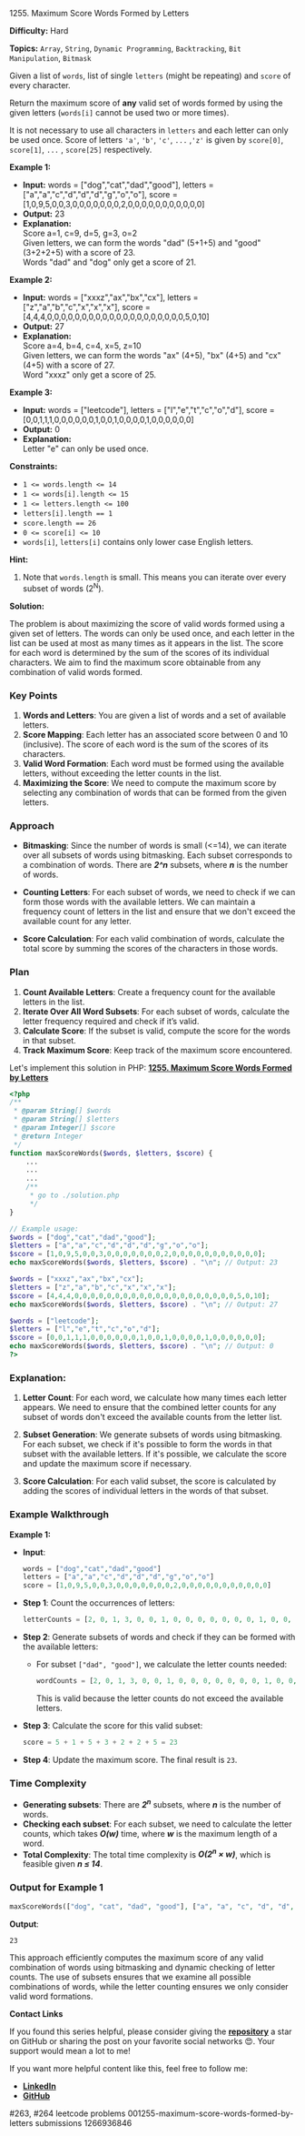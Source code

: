 1255\. Maximum Score Words Formed by Letters

**Difficulty:** Hard

**Topics:** `Array`, `String`, `Dynamic Programming`, `Backtracking`, `Bit Manipulation`, `Bitmask`

Given a list of `words`, list of  single `letters` (might be repeating) and `score` of every character.

Return the maximum score of **any** valid set of words formed by using the given letters (`words[i]` cannot be used two or more times).

It is not necessary to use all characters in `letters` and each letter can only be used once. Score of letters `'a'`, `'b'`, `'c'`, `...` ,`'z'` is given by `score[0]`, `score[1]`, `...` , `score[25]` respectively.

**Example 1:**

- **Input:** words = ["dog","cat","dad","good"], letters = ["a","a","c","d","d","d","g","o","o"], score = [1,0,9,5,0,0,3,0,0,0,0,0,0,0,2,0,0,0,0,0,0,0,0,0,0,0]
- **Output:** 23
- **Explanation:** \
  Score  a=1, c=9, d=5, g=3, o=2\
  Given letters, we can form the words "dad" (5+1+5) and "good" (3+2+2+5) with a score of 23.\
  Words "dad" and "dog" only get a score of 21.

**Example 2:**

- **Input:** words = ["xxxz","ax","bx","cx"], letters = ["z","a","b","c","x","x","x"], score = [4,4,4,0,0,0,0,0,0,0,0,0,0,0,0,0,0,0,0,0,0,0,0,5,0,10]
- **Output:** 27
- **Explanation:** \
  Score  a=4, b=4, c=4, x=5, z=10\
  Given letters, we can form the words "ax" (4+5), "bx" (4+5) and "cx" (4+5) with a score of 27.\
  Word "xxxz" only get a score of 25.

**Example 3:**

- **Input:** words = ["leetcode"], letters = ["l","e","t","c","o","d"], score = [0,0,1,1,1,0,0,0,0,0,0,1,0,0,1,0,0,0,0,1,0,0,0,0,0,0]
- **Output:** 0
- **Explanation:** \
  Letter "e" can only be used once. 

**Constraints:**

- <code>1 <= words.length <= 14</code>
- <code>1 <= words[i].length <= 15</code>
- <code>1 <= letters.length <= 100</code>
- <code>letters[i].length == 1</code>
- <code>score.length == 26</code>
- <code>0 <= score[i] <= 10</code>
- `words[i]`, `letters[i]` contains only lower case English letters.


**Hint:**
1. Note that `words.length` is small. This means you can iterate over every subset of words (2<sup>N</sup>).



**Solution:**

The problem is about maximizing the score of valid words formed using a given set of letters. The words can only be used once, and each letter in the list can be used at most as many times as it appears in the list. The score for each word is determined by the sum of the scores of its individual characters. We aim to find the maximum score obtainable from any combination of valid words formed.

### Key Points

1. **Words and Letters**: You are given a list of words and a set of available letters.
2. **Score Mapping**: Each letter has an associated score between 0 and 10 (inclusive). The score of each word is the sum of the scores of its characters.
3. **Valid Word Formation**: Each word must be formed using the available letters, without exceeding the letter counts in the list.
4. **Maximizing the Score**: We need to compute the maximum score by selecting any combination of words that can be formed from the given letters.

### Approach

- **Bitmasking**: Since the number of words is small (<=14), we can iterate over all subsets of words using bitmasking. Each subset corresponds to a combination of words. There are _**2^n**_ subsets, where _**n**_ is the number of words.

- **Counting Letters**: For each subset of words, we need to check if we can form those words with the available letters. We can maintain a frequency count of letters in the list and ensure that we don't exceed the available count for any letter.

- **Score Calculation**: For each valid combination of words, calculate the total score by summing the scores of the characters in those words.

### Plan

1. **Count Available Letters**: Create a frequency count for the available letters in the list.
2. **Iterate Over All Word Subsets**: For each subset of words, calculate the letter frequency required and check if it’s valid.
3. **Calculate Score**: If the subset is valid, compute the score for the words in that subset.
4. **Track Maximum Score**: Keep track of the maximum score encountered.

Let's implement this solution in PHP: **[1255. Maximum Score Words Formed by Letters](https://github.com/mah-shamim/leet-code-in-php/tree/main/algorithms/001255-maximum-score-words-formed-by-letters/solution.php)**

```php
<?php
/**
 * @param String[] $words
 * @param String[] $letters
 * @param Integer[] $score
 * @return Integer
 */
function maxScoreWords($words, $letters, $score) {
    ...
    ...
    ...
    /**
     * go to ./solution.php
     */
}

// Example usage:
$words = ["dog","cat","dad","good"];
$letters = ["a","a","c","d","d","d","g","o","o"];
$score = [1,0,9,5,0,0,3,0,0,0,0,0,0,0,2,0,0,0,0,0,0,0,0,0,0,0];
echo maxScoreWords($words, $letters, $score) . "\n"; // Output: 23

$words = ["xxxz","ax","bx","cx"];
$letters = ["z","a","b","c","x","x","x"];
$score = [4,4,4,0,0,0,0,0,0,0,0,0,0,0,0,0,0,0,0,0,0,0,0,5,0,10];
echo maxScoreWords($words, $letters, $score) . "\n"; // Output: 27

$words = ["leetcode"];
$letters = ["l","e","t","c","o","d"];
$score = [0,0,1,1,1,0,0,0,0,0,0,1,0,0,1,0,0,0,0,1,0,0,0,0,0,0];
echo maxScoreWords($words, $letters, $score) . "\n"; // Output: 0
?>
```

### Explanation:

1. **Letter Count**: For each word, we calculate how many times each letter appears. We need to ensure that the combined letter counts for any subset of words don't exceed the available counts from the letter list.

2. **Subset Generation**: We generate subsets of words using bitmasking. For each subset, we check if it's possible to form the words in that subset with the available letters. If it's possible, we calculate the score and update the maximum score if necessary.

3. **Score Calculation**: For each valid subset, the score is calculated by adding the scores of individual letters in the words of that subset.

### Example Walkthrough

**Example 1:**
- **Input**:
  ```php
  words = ["dog","cat","dad","good"]
  letters = ["a","a","c","d","d","d","g","o","o"]
  score = [1,0,9,5,0,0,3,0,0,0,0,0,0,0,2,0,0,0,0,0,0,0,0,0,0,0]
  ```

- **Step 1**: Count the occurrences of letters:
  ```php
  letterCounts = [2, 0, 1, 3, 0, 0, 1, 0, 0, 0, 0, 0, 0, 0, 1, 0, 0, 0, 0, 0, 0, 0, 0, 0, 0, 0] // for a to z
  ```

- **Step 2**: Generate subsets of words and check if they can be formed with the available letters:
  - For subset `["dad", "good"]`, we calculate the letter counts needed:
    ```php
    wordCounts = [2, 0, 1, 3, 0, 0, 1, 0, 0, 0, 0, 0, 0, 0, 1, 0, 0, 0, 0, 0, 0, 0, 0, 0, 0, 0]
    ```
    This is valid because the letter counts do not exceed the available letters.

- **Step 3**: Calculate the score for this valid subset:
  ```php
  score = 5 + 1 + 5 + 3 + 2 + 2 + 5 = 23
  ```
- **Step 4**: Update the maximum score. The final result is `23`.

### Time Complexity

- **Generating subsets**: There are _**2<sup>n</sup>**_ subsets, where _**n**_ is the number of words.
- **Checking each subset**: For each subset, we need to calculate the letter counts, which takes _**O(w)**_ time, where _**w**_ is the maximum length of a word.
- **Total Complexity**: The total time complexity is _**O(2<sup>n</sup> × w)**_, which is feasible given _**n ≤ 14**_.

### Output for Example 1

```php
maxScoreWords(["dog", "cat", "dad", "good"], ["a", "a", "c", "d", "d", "d", "g", "o", "o"], [1,0,9,5,0,0,3,0,0,0,0,0,0,0,2,0,0,0,0,0,0,0,0,0,0,0])
```

**Output**:
```
23
```

This approach efficiently computes the maximum score of any valid combination of words using bitmasking and dynamic checking of letter counts. The use of subsets ensures that we examine all possible combinations of words, while the letter counting ensures we only consider valid word formations.

**Contact Links**

If you found this series helpful, please consider giving the **[repository](https://github.com/mah-shamim/leet-code-in-php)** a star on GitHub or sharing the post on your favorite social networks 😍. Your support would mean a lot to me!

If you want more helpful content like this, feel free to follow me:

- **[LinkedIn](https://www.linkedin.com/in/arifulhaque/)**
- **[GitHub](https://github.com/mah-shamim)**


#263, #264 leetcode problems 001255-maximum-score-words-formed-by-letters submissions 1266936846
